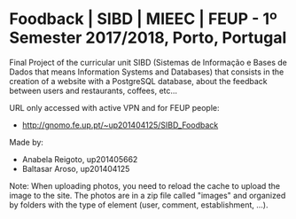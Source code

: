 # Foodback | SIBD | MIEEC | FEUP - 1º Semester 2017/2018, Porto, Portugal

Final Project of the curricular unit SIBD (Sistemas de Informação e Bases de Dados that means Information Systems and Databases) that consists in the creation of a website with a PostgreSQL database, about the feedback between users and restaurants, coffees, etc...

URL only accessed with active VPN and for FEUP people:
- http://gnomo.fe.up.pt/~up201404125/SIBD_Foodback

Made by:
- Anabela Reigoto, up201405662
- Baltasar Aroso, up201404125

Note: When uploading photos, you need to reload the cache to upload the image to the site. The photos are in a zip file called "images" and organized by folders with the type of element (user, comment, establishment, ...).
